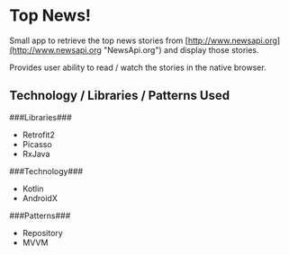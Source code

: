 # Top News! #

Small app to retrieve the top news stories from [http://www.newsapi.org](http://www.newsapi.org "NewsApi.org") and display those stories. 

Provides user ability to read / watch the stories in the native browser.

## Technology / Libraries / Patterns Used ##

###Libraries###
- Retrofit2
- Picasso
- RxJava

###Technology###
- Kotlin
- AndroidX

###Patterns###
- Repository
- MVVM

